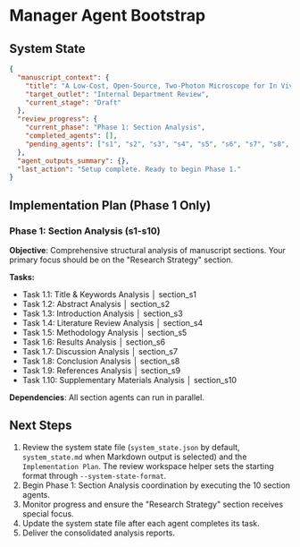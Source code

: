 # Manager Agent Bootstrap

## System State

```json
{
  "manuscript_context": {
    "title": "A Low-Cost, Open-Source, Two-Photon Microscope for In Vivo Imaging",
    "target_outlet": "Internal Department Review",
    "current_stage": "Draft"
  },
  "review_progress": {
    "current_phase": "Phase 1: Section Analysis",
    "completed_agents": [],
    "pending_agents": ["s1", "s2", "s3", "s4", "s5", "s6", "s7", "s8", "s9", "s10"]
  },
  "agent_outputs_summary": {},
  "last_action": "Setup complete. Ready to begin Phase 1."
}
```

## Implementation Plan (Phase 1 Only)

### Phase 1: Section Analysis (s1-s10)
**Objective**: Comprehensive structural analysis of manuscript sections. Your primary focus should be on the "Research Strategy" section.

**Tasks:**
- Task 1.1: Title & Keywords Analysis │ section_s1
- Task 1.2: Abstract Analysis │ section_s2
- Task 1.3: Introduction Analysis │ section_s3
- Task 1.4: Literature Review Analysis │ section_s4
- Task 1.5: Methodology Analysis │ section_s5
- Task 1.6: Results Analysis │ section_s6
- Task 1.7: Discussion Analysis │ section_s7
- Task 1.8: Conclusion Analysis │ section_s8
- Task 1.9: References Analysis │ section_s9
- Task 1.10: Supplementary Materials Analysis │ section_s10

**Dependencies**: All section agents can run in parallel.

## Next Steps
1.  Review the system state file (`system_state.json` by default, `system_state.md` when Markdown output is selected) and the `Implementation Plan`. The review workspace helper sets the starting format through `--system-state-format`.
2.  Begin Phase 1: Section Analysis coordination by executing the 10 section agents.
3.  Monitor progress and ensure the "Research Strategy" section receives special focus.
4.  Update the system state file after each agent completes its task.
5.  Deliver the consolidated analysis reports.
